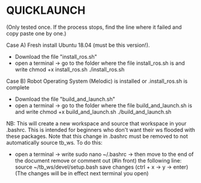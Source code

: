# QUICKLAUNCH
(Only tested once. If the process stops, find the line where it failed and copy paste one by one.)
 
Case A) Fresh install Ubuntu 18.04 (must be this version!).
  - Download the file "install_ros.sh"
  - open a terminal -> go to the folder where the file install_ros.sh is and write
	 chmod +x install_ros.sh 
	./install_ros.sh
  
Case B) Robot Operating System (Melodic) is installed or .install_ros.sh is complete
  - Download the file "build_and_launch.sh"
  - open a terminal -> go to the folder where the file build_and_launch.sh is and write
	 chmod +x build_and_launch.sh 
	./build_and_launch.sh


NB: This will create a new workspace and source that workspace in your .bashrc. This is intended for beginners who don't want their ws flooded with these packages. 
Note that this change in .bashrc must be removed to not automatically source tb_ws. To do this: 
  - open a terminal -> write
	sudo nano ~/.bashrc
	-> then move to the end of the document
	remove or comment out (#in front) the following line:  source ~/tb_ws/devel/setup.bash
  	save changes (ctrl + x -> y -> enter) 
	(The changes will be in effect next terminal you open)

	

